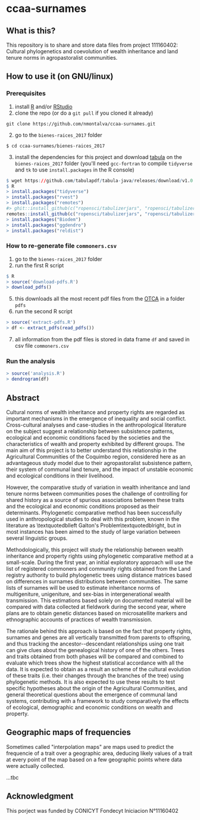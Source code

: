 # ccaa-surnames

## What is this?

This repository is to share and store data files from project 111160402: Cultural phylogenetics and coevolution of wealth inheritance and land tenure norms in agropastoralist communities.


## How to use it (on GNU/linux)

### Prerequisites

1. install [R](https://www.r-project.org/) and/or [RStudio](https://www.rstudio.com/)
1. clone the repo (or do a `git pull` if you cloned it already)
```
git clone https://github.com/nmontalva/ccaa-surnames.git
```
2. go to the `bienes-raices_2017` folder
```
$ cd ccaa-surnames/bienes-raices_2017
```
3. install the dependencies for this project and download [tabula](https://github.com/tabulapdf/tabula-java/releases/download/v1.0.1/tabula-1.0.1-jar-with-dependencies.jar) on the `bienes-raices_2017` folder (you'll need `gcc-fortran` to compile `tidyverse` and `tk` to use `install.packages` in the R console)
```r
$ wget https://github.com/tabulapdf/tabula-java/releases/download/v1.0.1/tabula-1.0.1-jar-with-dependencies.jar # you can download it from the browser too
$ R
> install.packages("tidyverse")
> install.packages("rvest")
> install.packages("remotes")
#> ghit::install_github(c("ropensci/tabulizerjars", "ropensci/tabulizer"))
remotes::install_github(c("ropensci/tabulizerjars", "ropensci/tabulizer")) #Make sure you have Java Development Kit (I tested with openJDK 11) installed and correctly registered in R.
> install.packages("Biodem")
> install.packages("ggdendro")
> install.packages("reldist")
```

### How to re-generate file `commoners.csv`

1. go to the `bienes-raices_2017` folder
4. run the first R script
```r
$ R
> source('download-pdfs.R')
> download_pdfs()
```
5. this downloads all the most recent pdf files from the [OTCA](http://www.comunidadesagricolas.cl/) in a folder `pdfs`
6. run the second R script
```r
> source('extract-pdfs.R')
> df <- extract_pdfs(read_pdfs())
```
7. all information from the pdf files is stored in data frame `df` and saved in csv file `commoners.csv`

### Run the analysis

```r
> source('analysis.R')
> dendrogram(df)
```


## Abstract

Cultural norms of wealth inheritance and property rights are regarded as important mechanisms in the emergence of inequality and social conflict. Cross-cultural analyses and case-studies in the anthropological literature on the subject suggest a relationship between subsistence patterns, ecological and economic conditions faced by the societies and the characteristics of wealth and property exhibited by different groups. The main aim of this project is to better understand this relationship in the Agricultural Communities of the Coquimbo region, considered here as an advantageous study model due to their agropastoralist subsistence pattern, their system of communal land tenure, and the impact of unstable economic and ecological conditions in their livelihood.

However, the comparative study of variation in wealth inheritance and land tenure norms between communities poses the challenge of controlling for shared history as a source of spurious associations between these traits and the ecological and economic conditions proposed as their determinants. Phylogenetic comparative method has been successfully used in anthropological studies to deal with this problem, known in the literature as \textquotedblleft Galton's Problem\textquotedblright, but in most instances has been aimed to the study of large variation between several linguistic groups.

Methodologically, this project will study the relationship between wealth inheritance and property rights using phylogenetic comparative method at a small-scale. During the first year, an initial exploratory approach will use the list of registered commoners and community rights obtained from the Land registry authority to build phylogenetic trees using distance matrices based on differences in surnames distributions between communities. The same lists of surnames will be used to estimate inheritance norms of multigeniture, unigeniture, and sex-bias in intergenerational wealth transmission. This estimations based solely on documented material will be compared with data collected at fieldwork during the second year, where plans are to obtain genetic distances based on microsatellite markers and ethnographic accounts of practices of wealth transmission.

The rationale behind this approach is based on the fact that property rights, surnames and genes are all vertically transmitted from parents to offspring, and thus tracking the ancestor--descendant relationships using one trait can give clues about the genealogical history of one of the others. Trees and traits obtained from both phases will be compared and combined to evaluate which trees show the highest statistical accordance with all the data. It is expected to obtain as a result an scheme of the cultural evolution of these traits (i.e. their changes through the branches of the tree) using phylogenetic methods. It is also expected to use these results to test specific hypotheses about the origin of the Agricultural Communities, and general theoretical questions about the emergence of communal land systems, contributing with a framework to study comparatively the effects of ecological, demographic and economic conditions on wealth and property.

## Geographic maps of frequencies

Sometimes called "interpolation maps" are maps used to predict the frequencie of a trait over a geographic area, deducing likely values of a trait at every point of the map based on a few geographic points where data were actually collected.

...tbc

## Acknowledgment

This porject was funded by CONICYT Fondecyt Iniciacion N°11160402
